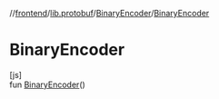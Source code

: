 //[frontend](../../../index.md)/[lib.protobuf](../index.md)/[BinaryEncoder](index.md)/[BinaryEncoder](-binary-encoder.md)

# BinaryEncoder

[js]\
fun [BinaryEncoder](-binary-encoder.md)()
